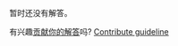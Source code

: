 
暂时还没有解答。

有兴趣[贡献你的解答](https://github.com/BFEdev/BFE.dev-solutions/blob/main/problem/improve-a-function_zh.md)吗? [Contribute guideline](https://github.com/BFEdev/BFE.dev-solutions#how-to-contribute)
